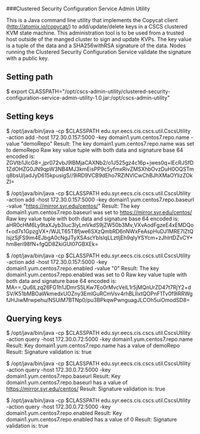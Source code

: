 ###Clustered Security Configuration Service Admin Utility

This is a Java command line utility that implements the Copycat client (http://atomix.io/copycat/) to add/update/delete keys in a CSCS clustered KVM state machine.  This administration tool is to be used from a trusted host outside of the manged cluster to sign and update KVPs.  The key value is a tuple of the data and a SHA256withRSA signature of the data. Nodes running the Clustered Security Configuration Service validate the signature with a public key. 

Setting path
-------------
$ export CLASSPATH="/opt/cscs-admin-utility/clustered-security-configuration-service-admin-utility-1.0.jar:/opt/cscs-admin-utility"

Setting keys
-------------
$ /opt/java/bin/java -cp $CLASSPATH edu.syr.eecs.cis.cscs.util.CscsUtility -action add -host 172.30.0.157:5000 -key domain1.yum.centos7.repo.name -value "demoRepo"
Result: The key domain1.yum.centos7.repo.name was set to demoRepo
Raw key value tuple with both data and signature base 64 encoded is:
ZGVtb1JlcG8=,jpr072vbJ9lBMjaCAXNb2/o1J525gz4c16p+jwes0q+lEcRJSfD1ZdOHZG0JN9qpW3NB4MJ3kmEisPP9c5yfmxRivZMSXhbOvzDuH0OQSTmq8bsU/jadJyD615kpusigS//9iRD9VCB9dEho7RZiNVlCwChBJhXMaOYlizZOkZI=

$ /opt/java/bin/java -cp $CLASSPATH edu.syr.eecs.cis.cscs.util.CscsUtility -action add -host 172.30.0.157:5000 -key domain1.yum.centos7.repo.baseurl -value "https://mirror.syr.edu/centos/"
Result: The key domain1.yum.centos7.repo.baseurl was set to https://mirror.syr.edu/centos/
Raw key value tuple with both data and signature base 64 encoded is:
aHR0cHM6Ly9taXJyb3Iuc3lyLmVkdS9jZW50b3Mv,VXvAodFgzeE4xEMDQof+od7s1GpzgVX+/WJLT65T8fjwe6SXzQmbRD6nNWxFeAspHuDJ1MRE7lZtQlsjzSjFS9im4EJbgA0cNgJTyXSAscYblslqLLztljEh9qIyYSYcm+zJhIrtDZvCY+hm8eri98fN+fgQD8ZkiGUl07GBXEk=

$ /opt/java/bin/java -cp $CLASSPATH edu.syr.eecs.cis.cscs.util.CscsUtility -action add -host 172.30.0.157:5000 -key domain1.yum.centos7.repo.enabled -value "0"
Result: The key domain1.yum.centos7.repo.enabled was set to 0
Raw key value tuple with both data and signature base 64 encoded is:
MA==,Qu6lLzq26FG1h1JDmrS5LKw7Eo0rMvcVelL1r5jMQnUrZD47t7RjY2+dSV/K51bMBOaWkmedxUOZny3EmlGuRCmVsv4rhBLIIxtQOPnF1Tv0f9lRRWgfJHJiwMrwpehu/NSUiM7BTNp0/pu3BPkqwPwnguagJLCOh5uiOmodSD8=


Querying keys
--------------
$ /opt/java/bin/java -cp $CLASSPATH edu.syr.eecs.cis.cscs.util.CscsUtility -action query -host 172.30.0.72:5000 -key domain1.yum.centos7.repo.name
Result: Key domain1.yum.centos7.repo.name has a value of demoRepo
Result: Signature validation is: true

$ /opt/java/bin/java -cp $CLASSPATH edu.syr.eecs.cis.cscs.util.CscsUtility -action query -host 172.30.0.72:5000 -key domain1.yum.centos7.repo.baseurl
Result: Key domain1.yum.centos7.repo.baseurl has a value of https://mirror.syr.edu/centos/
Result: Signature validation is: true

$ /opt/java/bin/java -cp $CLASSPATH edu.syr.eecs.cis.cscs.util.CscsUtility -action query -host 172.30.0.72:5000 -key domain1.yum.centos7.repo.enabled
Result: Key domain1.yum.centos7.repo.enabled has a value of 0
Result: Signature validation is: true 
